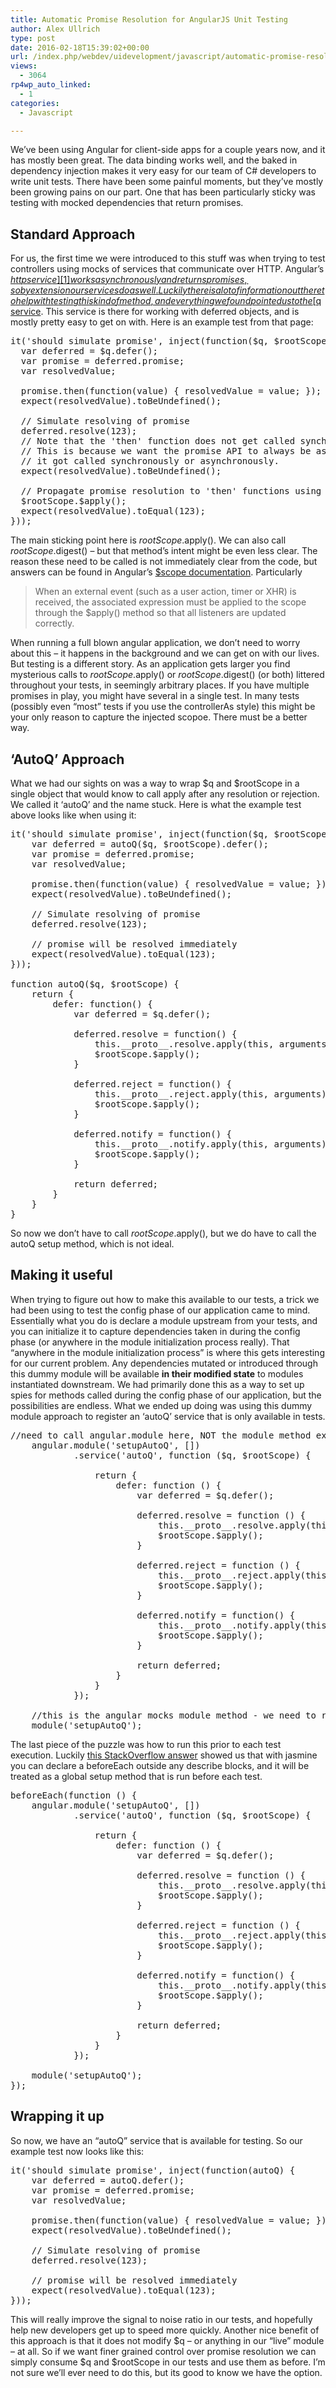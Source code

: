```yaml
---
title: Automatic Promise Resolution for AngularJS Unit Testing
author: Alex Ullrich
type: post
date: 2016-02-18T15:39:02+00:00
url: /index.php/webdev/uidevelopment/javascript/automatic-promise-resolution-for-angularjs-unit-testing/
views:
  - 3064
rp4wp_auto_linked:
  - 1
categories:
  - Javascript

---
```

We&#8217;ve been using Angular for client-side apps for a couple years now, and it has mostly been great. The data binding works well, and the baked in dependency injection makes it very easy for our team of C# developers to write unit tests. There have been some painful moments, but they&#8217;ve mostly been growing pains on our part. One that has been particularly sticky was testing with mocked dependencies that return promises.

## Standard Approach

For us, the first time we were introduced to this stuff was when trying to test controllers using mocks of services that communicate over HTTP. Angular&#8217;s [$http service][1] works asynchronously and returns promises, so by extension our services do as well. Luckily there is a lot of information out there to help with testing this kind of method, and everything we found pointed us to the [$q service][2]. This service is there for working with deferred objects, and is mostly pretty easy to get on with. Here is an example test from that page:

<pre>it('should simulate promise', inject(function($q, $rootScope) {
  var deferred = $q.defer();
  var promise = deferred.promise;
  var resolvedValue;

  promise.then(function(value) { resolvedValue = value; });
  expect(resolvedValue).toBeUndefined();

  // Simulate resolving of promise
  deferred.resolve(123);
  // Note that the 'then' function does not get called synchronously.
  // This is because we want the promise API to always be async, whether or not
  // it got called synchronously or asynchronously.
  expect(resolvedValue).toBeUndefined();

  // Propagate promise resolution to 'then' functions using $apply().
  $rootScope.$apply();
  expect(resolvedValue).toEqual(123);
}));</pre>

The main sticking point here is $rootScope.$apply(). We can also call $rootScope.$digest() &#8211; but that method&#8217;s intent might be even less clear. The reason these need to be called is not immediately clear from the code, but answers can be found in Angular&#8217;s [$scope documentation][3]. Particularly

> When an external event (such as a user action, timer or XHR) is received, the associated expression must be applied to the scope through the $apply() method so that all listeners are updated correctly. 

When running a full blown angular application, we don&#8217;t need to worry about this &#8211; it happens in the background and we can get on with our lives. But testing is a different story. As an application gets larger you find mysterious calls to $rootScope.$apply() or $rootScope.$digest() (or both) littered throughout your tests, in seemingly arbitrary places. If you have multiple promises in play, you might have several in a single test. In many tests (possibly even &#8220;most&#8221; tests if you use the controllerAs style) this might be your only reason to capture the injected scopoe. There must be a better way.

## &#8216;AutoQ&#8217; Approach

What we had our sights on was a way to wrap $q and $rootScope in a single object that would know to call apply after any resolution or rejection. We called it &#8216;autoQ&#8217; and the name stuck. Here is what the example test above looks like when using it:

<pre>it('should simulate promise', inject(function($q, $rootScope) {
    var deferred = autoQ($q, $rootScope).defer();
    var promise = deferred.promise;
    var resolvedValue;

    promise.then(function(value) { resolvedValue = value; });
    expect(resolvedValue).toBeUndefined();

    // Simulate resolving of promise
    deferred.resolve(123);
  
    // promise will be resolved immediately
    expect(resolvedValue).toEqual(123);
}));

function autoQ($q, $rootScope) {
    return {
        defer: function() {
            var deferred = $q.defer();

            deferred.resolve = function() {
                this.__proto__.resolve.apply(this, arguments);
                $rootScope.$apply();
            }

            deferred.reject = function() {
                this.__proto__.reject.apply(this, arguments);
                $rootScope.$apply();
            }

            deferred.notify = function() {
                this.__proto__.notify.apply(this, arguments);
                $rootScope.$apply();
            }
            
            return deferred;
        }
    }
}</pre>

So now we don&#8217;t have to call $rootScope.$apply(), but we do have to call the autoQ setup method, which is not ideal.

## Making it useful

When trying to figure out how to make this available to our tests, a trick we had been using to test the config phase of our application came to mind. Essentially what you do is declare a module upstream from your tests, and you can initialize it to capture dependencies taken in during the config phase (or anywhere in the module initialization process really). That &#8220;anywhere in the module initialization process&#8221; is where this gets interesting for our current problem. Any dependencies mutated or introduced through this dummy module will be available **in their modified state** to modules instantiated downstream. We had primarily done this as a way to set up spies for methods called during the config phase of our application, but the possibilities are endless. What we ended up doing was using this dummy module approach to register an &#8216;autoQ&#8217; service that is only available in tests.

<pre>//need to call angular.module here, NOT the module method exposed by angular mocks
    angular.module('setupAutoQ', [])
            .service('autoQ', function ($q, $rootScope) {

                return {
                    defer: function () {
                        var deferred = $q.defer();

                        deferred.resolve = function () {
                            this.__proto__.resolve.apply(this, arguments);
                            $rootScope.$apply();
                        }

                        deferred.reject = function () {
                            this.__proto__.reject.apply(this, arguments);
                            $rootScope.$apply();
                        }
                        
                        deferred.notify = function() {
                            this.__proto__.notify.apply(this, arguments);
                            $rootScope.$apply();
                        }

                        return deferred;
                    }
                }
            });

    //this is the angular mocks module method - we need to run the module once it has been declared
    module('setupAutoQ');</pre>

The last piece of the puzzle was how to run this prior to each test execution. Luckily [this StackOverflow answer][4] showed us that with jasmine you can declare a beforeEach outside any describe blocks, and it will be treated as a global setup method that is run before each test.

<pre>beforeEach(function () {
    angular.module('setupAutoQ', [])
            .service('autoQ', function ($q, $rootScope) {

                return {
                    defer: function () {
                        var deferred = $q.defer();

                        deferred.resolve = function () {
                            this.__proto__.resolve.apply(this, arguments);
                            $rootScope.$apply();
                        }

                        deferred.reject = function () {
                            this.__proto__.reject.apply(this, arguments);
                            $rootScope.$apply();
                        }

                        deferred.notify = function() {
                            this.__proto__.notify.apply(this, arguments);
                            $rootScope.$apply();
                        }

                        return deferred;
                    }
                }
            });

    module('setupAutoQ');
});</pre>

## Wrapping it up

So now, we have an &#8220;autoQ&#8221; service that is available for testing. So our example test now looks like this:

<pre>it('should simulate promise', inject(function(autoQ) {
    var deferred = autoQ.defer();
    var promise = deferred.promise;
    var resolvedValue;

    promise.then(function(value) { resolvedValue = value; });
    expect(resolvedValue).toBeUndefined();

    // Simulate resolving of promise
    deferred.resolve(123);
  
    // promise will be resolved immediately
    expect(resolvedValue).toEqual(123);
}));</pre>

This will really improve the signal to noise ratio in our tests, and hopefully help new developers get up to speed more quickly. Another nice benefit of this approach is that it does not modify $q &#8211; or anything in our &#8220;live&#8221; module &#8211; at all. So if we want finer grained control over promise resolution we can simply consume $q and $rootScope in our tests and use them as before. I&#8217;m not sure we&#8217;ll ever need to do this, but its good to know we have the option.

 [1]: https://docs.angularjs.org/api/ng/service/$http "$http service"
 [2]: https://docs.angularjs.org/api/ng/service/$q "$q"
 [3]: https://docs.angularjs.org/guide/scope "$scope"
 [4]: http://stackoverflow.com/a/25053685/794 "Global beforeEach in Jasmine"